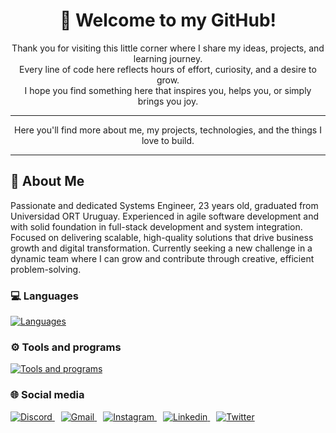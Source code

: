 <div align="center">

# 👋 Welcome to my GitHub!

Thank you for visiting this little corner where I share my ideas, projects, and learning journey.  
Every line of code here reflects hours of effort, curiosity, and a desire to grow.  
I hope you find something here that inspires you, helps you, or simply brings you joy.

---

Here you'll find more about me, my projects, technologies, and the things I love to build.

---

</div>


## 🚀 About Me
Passionate and dedicated Systems Engineer, 23 years old, graduated from Universidad ORT Uruguay. Experienced in agile software development and with solid foundation in full-stack development and system integration. Focused on delivering scalable, high-quality solutions that drive business growth and digital transformation. Currently seeking a new challenge in a dynamic team where I can grow and contribute through creative, efficient problem-solving.

### 💻 Languages
[![Languages](https://skillicons.dev/icons?i=dotnet,angular,c,cs,cpp,css,html,java,js,jest,nodejs,py,react,ts)]()

### ⚙ Tools and programs
[![Tools and programs](https://skillicons.dev/icons?i=arduino,aws,azure,docker,figma,notion,ps,postgres,postman,selenium,visualstudio,vscode)]()

### 🌐 Social media
<span style="margin-right: 10px;">
  <a href="https://discord.com/users/123456789012345678">
    <img src="https://skillicons.dev/icons?i=discord" alt="Discord">
  </a>
</span>
<span style="margin-right: 10px;">
  <a href="mailto:vittorio.caiafa@gmail.com">
    <img src="https://skillicons.dev/icons?i=gmail" alt="Gmail">
  </a>
</span>
<span style="margin-right: 10px;">
  <a href="https://www.instagram.com/vittocaiafa/">
    <img src="https://skillicons.dev/icons?i=instagram" alt="Instagram">
  </a>
</span>
<span style="margin-right: 10px;">
  <a href="https://www.linkedin.com/in/vittorio-caiafa/">
    <img src="https://skillicons.dev/icons?i=linkedin" alt="Linkedin">
  </a>
</span>
<span>
  <a href="https://twitter.com/vittocaiafa?s=21&t=f4L4zq8FkqALNJRPnHRj0g">
    <img src="https://skillicons.dev/icons?i=twitter" alt="Twitter">
  </a>
</span>


<!--
### 📃 Curriculum Vitae
[Download](https://github.com/user-attachments/files/20400720/Curriculum.Vitae.-.Vittorio.Caiafa.English.pdf)
-->

<!--
https://github.com/tandpfun/skill-icons?tab=readme-ov-file#icons-list
-->
